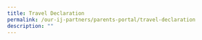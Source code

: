 ```yaml
---
title: Travel Declaration
permalink: /our-ij-partners/parents-portal/travel-declaration
description: ""
---
```

